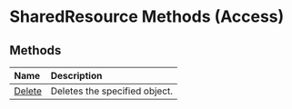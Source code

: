 
# SharedResource Methods (Access)

## Methods



|**Name**|**Description**|
|:-----|:-----|
|[Delete](788c661d-319e-a605-e756-66a8fae84bd4.md)|Deletes the specified object.|

